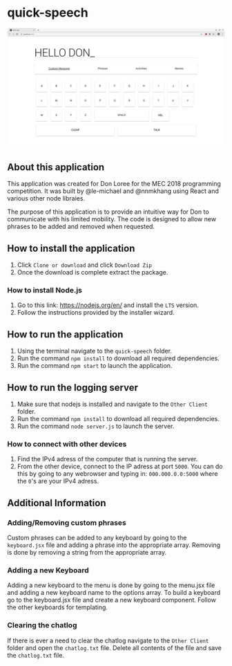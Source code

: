 # quick-speech
![demo](https://raw.githubusercontent.com/le-michael/mec-2018/master/screenshots/hellodon.png?token=AMcEjC7uuPuQQMqOiF3rNGQNS5bIeo1dks5b1OocwA%3D%3D)


## About this application

This application was created for Don Loree for the MEC 2018 programming competition. It was built by @le-michael and @nnmkhang using React and various other node libraies. 

The purpose of this application is to provide an intuitive way for Don to communicate with his limited mobility. The code is designed to allow new phrases to be added and removed when requested.






## How to install the application
1. Click ```Clone or download``` and click ```Download Zip```
2. Once the download is complete extract the package.

### How to install Node.js
1. Go to this link: https://nodejs.org/en/ and install the ```LTS``` version. 
2. Follow the instructions provided by the installer wizard.

## How to run the application
1. Using the terminal navigate to the ```quick-speech``` folder.
2. Run the command ```npm install``` to download all required dependencies.
3. Run the command ```npm start``` to launch the application.

## How to run the logging server
1. Make sure that nodejs is installed and navigate to the ```Other Client``` folder.
2. Run the command ```npm install``` to download all required dependencies.
3. Run the command ```node server.js``` to launch the server.

### How to connect with other devices
1. Find the IPv4 adress of the computer that is running the server.
2. From the other device, connect to the IP adress at port ```5000```. You can do this by going to any webrowser and typing in: ```000.000.0.0:5000``` where the   ```0```'s are your IPv4 adress.

## Additional Information

### Adding/Removing custom phrases
Custom phrases can be added to any keyboard by going to the ```keyboard.jsx``` file and adding a phrase into the appropriate array. Removing is done by removing a string from the appropriate array.

### Adding a new Keyboard
Adding a new keyboard to the menu is done by going to the menu.jsx file and adding a new keyboard name to the options array. To build a keyboard go to the keyboard.jsx file and create a new keyboard component. Follow the other keyboards for templating.

### Clearing the chatlog 
If there is ever a need to clear the chatlog navigate to the ```Other Client``` folder and open the ```chatlog.txt``` file. Delete all contents of the file and save the ```chatlog.txt``` file. 

